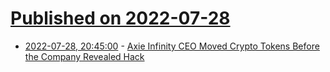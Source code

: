 # [Published on 2022-07-28](index.md)

* [2022-07-28, 20:45:00](https://news.slashdot.org/story/22/07/28/1914207/axie-infinity-ceo-moved-crypto-tokens-before-the-company-revealed-hack?utm_source=rss1.0mainlinkanon&utm_medium=feed) - [Axie Infinity CEO Moved Crypto Tokens Before the Company Revealed Hack](https://news.slashdot.org/story/22/07/28/1914207/axie-infinity-ceo-moved-crypto-tokens-before-the-company-revealed-hack?utm_source=rss1.0mainlinkanon&utm_medium=feed)
